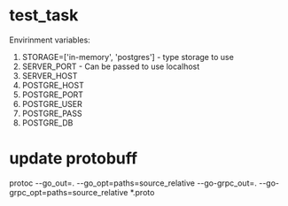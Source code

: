 # test_task

Envirinment variables:

1. STORAGE=['in-memory', 'postgres'] - type storage to use
1. SERVER_PORT - Can be passed to use localhost
1. SERVER_HOST
1. POSTGRE_HOST
1. POSTGRE_PORT
1. POSTGRE_USER
1. POSTGRE_PASS
1. POSTGRE_DB


# update protobuff

protoc --go_out=. --go_opt=paths=source_relative  --go-grpc_out=. --go-grpc_opt=paths=source_relative *.proto